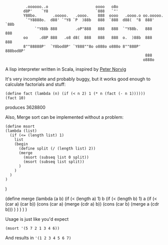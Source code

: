 			 .oooooo..o                     oooo   o8o                      
			d8P'    `Y8                     `888   `"'                      
			Y88bo.       .ooooo.   .oooo.    888  oooo   .oooo.o oo.ooooo.  
			 `"Y8888o.  d88' `"Y8 `P  )88b   888  `888  d88(  "8  888' `88b 
			     `"Y88b 888        .oP"888   888   888  `"Y88b.   888   888 
			oo     .d8P 888   .o8 d8(  888   888   888  o.  )88b  888   888 
			8""88888P'  `Y8bod8P' `Y888""8o o888o o888o 8""888P'  888bod8P' 
			                                                      888       
			                                                     o888o      

A lisp interpreter written in Scala, inspired by [Peter Norvig](http://norvig.com/lispy.html)

It's very incomplete and probably buggy, but it works good enough to calculate
factorials and stuff: 

	(define fact (lambda (n) (if (< n 2) 1 (* n (fact (- n 1))))))
	(fact 10) 

produces 3628800

Also, Merge sort can be implemented without a problem:

	(define msort 
    (lambda (list) 
      (if (<= (length list) 1) 
        list 
        (begin 
          (define split (/ (length list) 2)) 
          (merge 
            (msort (subseq list 0 split)) 
            (msort (subseq list split)) 
          ) 
        ) 
      ) 
    )
  )
  
  (define merge
    (lambda (a b)
      (if (< (length a) 1)
        b
        (if (< (length b) 1)
          a
          (if (< (car a) (car b))
            (cons (car a) (merge (cdr a) b))
            (cons (car b) (merge a (cdr b)))
          )
        )
      )
    )
  )

Usage is just like you'd expect

	(msort '(5 7 2 1 3 4 6))

And results in `'(1 2 3 4 5 6 7)`